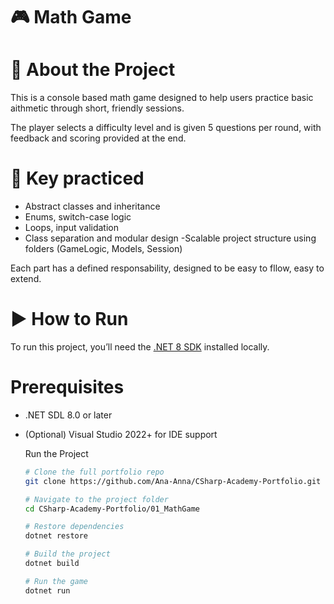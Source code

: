 # 🎮 Math Game

# 📌 About the Project

This is a console based math game designed to help users practice basic aithmetic through short, friendly sessions.

The player selects a difficulty level and is given 5 questions per round, with feedback and scoring provided at the end.

# 🧠 Key practiced 

- Abstract classes and inheritance
- Enums, switch-case logic
- Loops, input validation
- Class separation and modular design
-Scalable project structure using folders (GameLogic, Models, Session)

Each part has a defined responsability, designed to be easy to fllow, easy to extend.

# ▶️ How to Run

To run this project, you’ll need the [.NET 8 SDK](https://dotnet.microsoft.com/en-us/download/dotnet/8.0) installed locally.

# Prerequisites
- .NET SDL 8.0 or later
- (Optional) Visual Studio 2022+ for IDE support

  Run the Project
  ```bash
  # Clone the full portfolio repo
  git clone https://github.com/Ana-Anna/CSharp-Academy-Portfolio.git

  # Navigate to the project folder
  cd CSharp-Academy-Portfolio/01_MathGame

  # Restore dependencies
  dotnet restore

  # Build the project
  dotnet build

  # Run the game
  dotnet run

